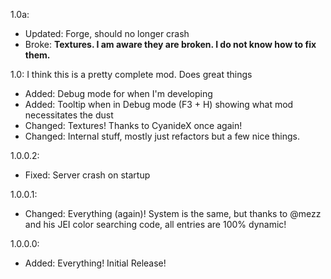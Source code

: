 1.0a:
* Updated: Forge, should no longer crash
* Broke: **Textures. I am aware they are broken. I do not know how to fix them.**

1.0:
I think this is a pretty complete mod. Does great things
* Added: Debug mode for when I'm developing
* Added: Tooltip when in Debug mode (F3 + H) showing what mod necessitates the dust
* Changed: Textures! Thanks to CyanideX once again!
* Changed: Internal stuff, mostly just refactors but a few nice things.

1.0.0.2:
* Fixed: Server crash on startup

1.0.0.1:
* Changed: Everything (again)! System is the same, but thanks to @mezz and his JEI color searching code, all entries are 100% dynamic!

1.0.0.0:
* Added: Everything! Initial Release!
